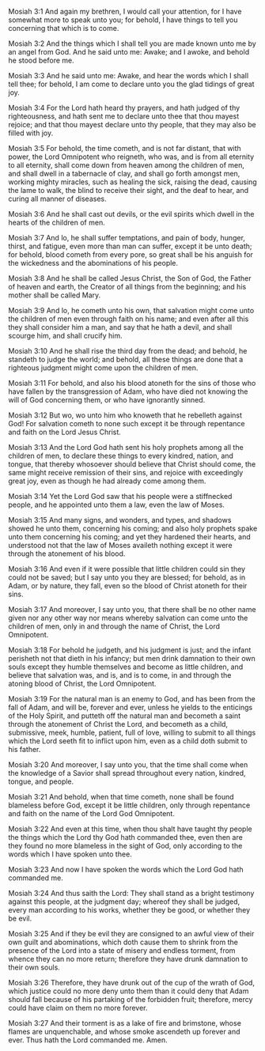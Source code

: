 Mosiah 3:1 And again my brethren, I would call your attention, for I
have somewhat more to speak unto you; for behold, I have things to tell
you concerning that which is to come.

Mosiah 3:2 And the things which I shall tell you are made known unto me
by an angel from God. And he said unto me: Awake; and I awoke, and
behold he stood before me.

Mosiah 3:3 And he said unto me: Awake, and hear the words which I shall
tell thee; for behold, I am come to declare unto you the glad tidings of
great joy.

Mosiah 3:4 For the Lord hath heard thy prayers, and hath judged of thy
righteousness, and hath sent me to declare unto thee that thou mayest
rejoice; and that thou mayest declare unto thy people, that they may
also be filled with joy.

Mosiah 3:5 For behold, the time cometh, and is not far distant, that
with power, the Lord Omnipotent who reigneth, who was, and is from all
eternity to all eternity, shall come down from heaven among the children
of men, and shall dwell in a tabernacle of clay, and shall go forth
amongst men, working mighty miracles, such as healing the sick, raising
the dead, causing the lame to walk, the blind to receive their sight,
and the deaf to hear, and curing all manner of diseases.

Mosiah 3:6 And he shall cast out devils, or the evil spirits which dwell
in the hearts of the children of men.

Mosiah 3:7 And lo, he shall suffer temptations, and pain of body,
hunger, thirst, and fatigue, even more than man can suffer, except it be
unto death; for behold, blood cometh from every pore, so great shall be
his anguish for the wickedness and the abominations of his people.

Mosiah 3:8 And he shall be called Jesus Christ, the Son of God, the
Father of heaven and earth, the Creator of all things from the
beginning; and his mother shall be called Mary.

Mosiah 3:9 And lo, he cometh unto his own, that salvation might come
unto the children of men even through faith on his name; and even after
all this they shall consider him a man, and say that he hath a devil,
and shall scourge him, and shall crucify him.

Mosiah 3:10 And he shall rise the third day from the dead; and behold,
he standeth to judge the world; and behold, all these things are done
that a righteous judgment might come upon the children of men.

Mosiah 3:11 For behold, and also his blood atoneth for the sins of those
who have fallen by the transgression of Adam, who have died not knowing
the will of God concerning them, or who have ignorantly sinned.

Mosiah 3:12 But wo, wo unto him who knoweth that he rebelleth against
God! For salvation cometh to none such except it be through repentance
and faith on the Lord Jesus Christ.

Mosiah 3:13 And the Lord God hath sent his holy prophets among all the
children of men, to declare these things to every kindred, nation, and
tongue, that thereby whosoever should believe that Christ should come,
the same might receive remission of their sins, and rejoice with
exceedingly great joy, even as though he had already come among them.

Mosiah 3:14 Yet the Lord God saw that his people were a stiffnecked
people, and he appointed unto them a law, even the law of Moses.

Mosiah 3:15 And many signs, and wonders, and types, and shadows showed
he unto them, concerning his coming; and also holy prophets spake unto
them concerning his coming; and yet they hardened their hearts, and
understood not that the law of Moses availeth nothing except it were
through the atonement of his blood.

Mosiah 3:16 And even if it were possible that little children could sin
they could not be saved; but I say unto you they are blessed; for
behold, as in Adam, or by nature, they fall, even so the blood of Christ
atoneth for their sins.

Mosiah 3:17 And moreover, I say unto you, that there shall be no other
name given nor any other way nor means whereby salvation can come unto
the children of men, only in and through the name of Christ, the Lord
Omnipotent.

Mosiah 3:18 For behold he judgeth, and his judgment is just; and the
infant perisheth not that dieth in his infancy; but men drink damnation
to their own souls except they humble themselves and become as little
children, and believe that salvation was, and is, and is to come, in and
through the atoning blood of Christ, the Lord Omnipotent.

Mosiah 3:19 For the natural man is an enemy to God, and has been from
the fall of Adam, and will be, forever and ever, unless he yields to the
enticings of the Holy Spirit, and putteth off the natural man and
becometh a saint through the atonement of Christ the Lord, and becometh
as a child, submissive, meek, humble, patient, full of love, willing to
submit to all things which the Lord seeth fit to inflict upon him, even
as a child doth submit to his father.

Mosiah 3:20 And moreover, I say unto you, that the time shall come when
the knowledge of a Savior shall spread throughout every nation, kindred,
tongue, and people.

Mosiah 3:21 And behold, when that time cometh, none shall be found
blameless before God, except it be little children, only through
repentance and faith on the name of the Lord God Omnipotent.

Mosiah 3:22 And even at this time, when thou shalt have taught thy
people the things which the Lord thy God hath commanded thee, even then
are they found no more blameless in the sight of God, only according to
the words which I have spoken unto thee.

Mosiah 3:23 And now I have spoken the words which the Lord God hath
commanded me.

Mosiah 3:24 And thus saith the Lord: They shall stand as a bright
testimony against this people, at the judgment day; whereof they shall
be judged, every man according to his works, whether they be good, or
whether they be evil.

Mosiah 3:25 And if they be evil they are consigned to an awful view of
their own guilt and abominations, which doth cause them to shrink from
the presence of the Lord into a state of misery and endless torment,
from whence they can no more return; therefore they have drunk damnation
to their own souls.

Mosiah 3:26 Therefore, they have drunk out of the cup of the wrath of
God, which justice could no more deny unto them than it could deny that
Adam should fall because of his partaking of the forbidden fruit;
therefore, mercy could have claim on them no more forever.

Mosiah 3:27 And their torment is as a lake of fire and brimstone, whose
flames are unquenchable, and whose smoke ascendeth up forever and ever.
Thus hath the Lord commanded me. Amen.
